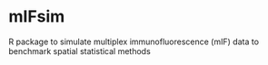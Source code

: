 # mIFsim
R package to simulate multiplex immunofluorescence (mIF) data to benchmark spatial statistical methods
